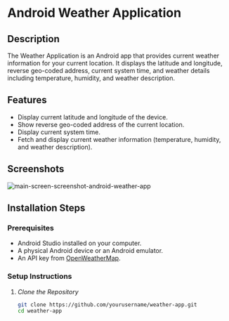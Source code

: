 # Android Weather Application

## Description
The Weather Application is an Android app that provides current weather information for your current location. It displays the latitude and longitude, reverse geo-coded address, current system time, and weather details including temperature, humidity, and weather description.

## Features
- Display current latitude and longitude of the device.
- Show reverse geo-coded address of the current location.
- Display current system time.
- Fetch and display current weather information (temperature, humidity, and weather description).

## Screenshots
![main-screen-screenshot-android-weather-app](https://github.com/ashendeelaka/WeatherApplication-mobile/assets/122264429/9a2f4109-a478-4383-a7ca-0015b5a427f7)

## Installation Steps

### Prerequisites
- Android Studio installed on your computer.
- A physical Android device or an Android emulator.
- An API key from [OpenWeatherMap](https://openweathermap.org/).

### Setup Instructions

1. *Clone the Repository*
   ```sh
   git clone https://github.com/yourusername/weather-app.git
   cd weather-app
